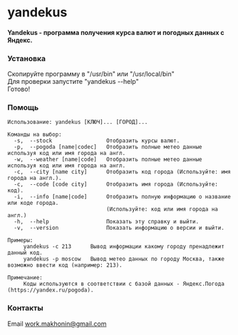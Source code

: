 # yandekus
#### Yandekus - программа получения курса валют и погодных данных c Яндекс.

### Установка

Скопируйте программу в "/usr/bin" или "/usr/local/bin"  
Для проверки запустите "yandekus --help"  
Готово!

### Помощь

    Использование: yandekus [КЛЮЧ]... [ГОРОД]...

    Команды на выбор:
      -s,  --stock                 Отобразить курсы валют.
      -p,  --pogoda [name|codec]   Отобразить полные метео данные используя код или имя города на англ.
      -w,  --weather [name|code]   Отобразить полные метео данные используя код или имя города на англ.
      -c,  --city [name city]      Отобразить код города (Используйте: имя города на англ.).
      -c,  --code [code city]      Отобразить имя города (Используйте: код).
      -i,  --info [name|code]      Отобразить полную информацию о название или коде города.
                                   (Используйте: код или имя города на англ.)
      -h,  --help                  Показать эту справку и выйти.
      -v,  --version               Показать информацию о версии и выйти.

    Примеры:
         yandekus -c 213      Вывод информации какому городу пренадлежит данный код.
         yandekus -p moscow   Вывод метео данных по городу Москва, также возможно ввести код (например: 213).

    Примечание:
         Коды используются в соответствии с базой данных - Яндекс.Погода (https://yandex.ru/pogoda).
         
### Контакты

Email work.makhonin@gmail.com
